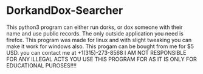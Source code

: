 # DorkandDox-Searcher
This python3 program can either run dorks, or dox someone with their name and use public records. The only outside application you need is firefox. This program was made for linux and with slight tweaking you can make it work for windows also. This progam can be bought from me for $5 USD. you can contact me at +1(315)-273-8568 I AM NOT RESPONSIBLE FOR ANY ILLEGAL ACTS YOU USE THIS PROGRAM FOR AS IT IS ONLY FOR EDUCATIONAL PUROSES!!!!
